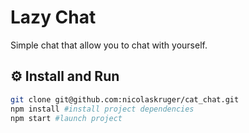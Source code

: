 # Lazy Chat

Simple chat that allow you to chat with yourself.

## :gear: Install and Run

~~~~bash
git clone git@github.com:nicolaskruger/cat_chat.git
npm install #install project dependencies
npm start #launch project 
~~~~
